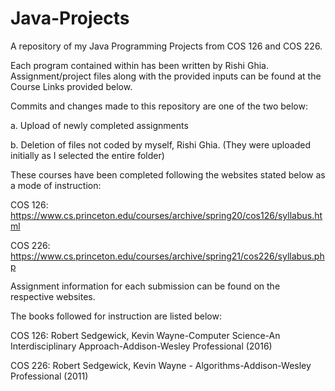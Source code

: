 # Java-Projects

A repository of my Java Programming Projects from COS 126 and COS 226. 

Each program contained within has been written by Rishi Ghia. Assignment/project files along with the provided inputs can be found at the Course Links provided below. 

Commits and changes made to this repository are one of the two below: 

a. Upload of newly completed assignments

b. Deletion of files not coded by myself, Rishi Ghia. (They were uploaded initially as I selected the entire folder)

These courses have been completed following the websites stated below as a mode of instruction:

COS 126: https://www.cs.princeton.edu/courses/archive/spring20/cos126/syllabus.html

COS 226: https://www.cs.princeton.edu/courses/archive/spring21/cos226/syllabus.php

Assignment information for each submission can be found on the respective websites. 

The books followed for instruction are listed below: 

COS 126: Robert Sedgewick, Kevin Wayne-Computer Science-An Interdisciplinary Approach-Addison-Wesley Professional (2016)

COS 226: Robert Sedgewick, Kevin Wayne - Algorithms-Addison-Wesley Professional (2011)
